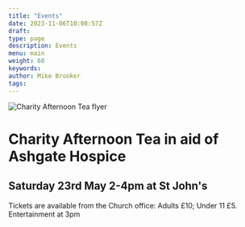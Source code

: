 ```yaml
---
title: "Events"
date: 2023-11-06T10:08:57Z
draft: 
type: page
description: Events
menu: main 
weight: 60
keywords:
author: Mike Brooker 
tags: 
---
```



![Charity Afternoon Tea flyer](/img/23may24_tea.jpg)
# Charity Afternoon Tea in aid of Ashgate Hospice
## Saturday  23rd May 2-4pm at St John's
Tickets are available from the Church office: Adults £10; Under 11 £5. Entertainment at 3pm


